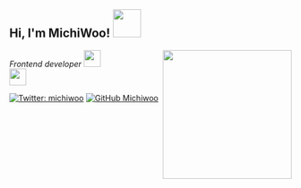 <h2> Hi, I'm MichiWoo! <img src="https://media.giphy.com/media/mGcNjsfWAjY5AEZNw6/giphy.gif" width="50"></h2>
<img align='right' src="https://media.giphy.com/media/ieyl9zmCjO4b4t6qoY/giphy.gif" width="230">
<p><em>Frontend developer <img src="https://media.giphy.com/media/fYSnHlufseco8Fh93Z/giphy.gif" width="30"></br><img src="https://user-images.githubusercontent.com/9165888/88354709-662f0e80-cd27-11ea-899a-470d68452f24.png" width="30"> 
</em></p>

[![Twitter: michiwoo](https://img.shields.io/twitter/follow/michiwoo?style=social)](https://twitter.com/michiwoo)
[![GitHub Michiwoo](https://img.shields.io/github/followers/Michiwoo?label=follow&style=social)](https://github.com/MichiWoo)
